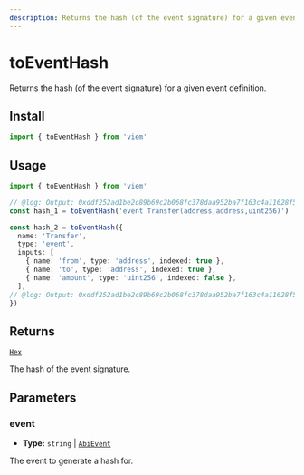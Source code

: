 ```yaml
---
description: Returns the hash (of the event signature) for a given event definition.
---
```


# toEventHash

Returns the hash (of the event signature) for a given event definition.

## Install

```ts
import { toEventHash } from 'viem'
```

## Usage

```ts twoslash
import { toEventHash } from 'viem'

// @log: Output: 0xddf252ad1be2c89b69c2b068fc378daa952ba7f163c4a11628f55a4df523b3ef
const hash_1 = toEventHash('event Transfer(address,address,uint256)')

const hash_2 = toEventHash({
  name: 'Transfer',
  type: 'event',
  inputs: [
    { name: 'from', type: 'address', indexed: true },
    { name: 'to', type: 'address', indexed: true },
    { name: 'amount', type: 'uint256', indexed: false },
  ],
// @log: Output: 0xddf252ad1be2c89b69c2b068fc378daa952ba7f163c4a11628f55a4df523b3ef
})
```

## Returns

[`Hex`](/docs/glossary/types#hex)

The hash of the event signature.

## Parameters

### event

- **Type:** `string` | [`AbiEvent`](https://abitype.dev/api/types#abievent)

The event to generate a hash for.

